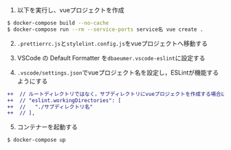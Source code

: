 1. 以下を実行し、vueプロジェクトを作成
```bash
$ docker-compose build --no-cache
$ docker-compose run --rm --service-ports service名 vue create .
```

2. `.prettierrc.js`と`stylelint.config.js`をvueプロジェクトへ移動する

3. VSCode の Default Formatter を`dbaeumer.vscode-eslint`に設定する

4. `.vscode/settings.json`でvueプロジェクト名を設定し，ESLintが機能するようにする

```diff
++  // ルートディレクトリではなく，サブディレクトリにvueプロジェクトを作成する場合は設定する
++  // "eslint.workingDirectories": [
++  //   "./サブディレクトリ名"
++  // ],
```

5. コンテナーを起動する
```bash
$ docker-compose up
```
